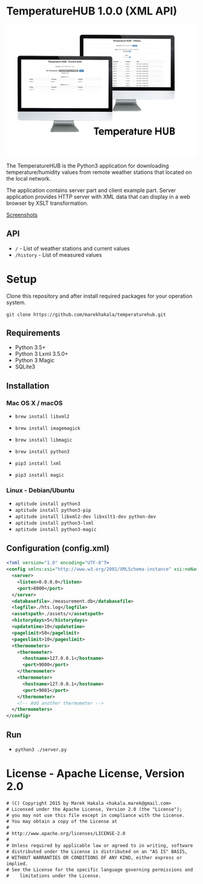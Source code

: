 # TemperatureHUB 1.0.0 (XML API)

![TemperatureHUB Logo](temperaturehub.png)

The TemperatureHUB is the Python3 application for downloading temperature/humidity values from remote weather stations that located on the local network.

The application contains server part and client example part. Server application provides HTTP server with XML data that can display in a web browser by XSLT transformation.

[Screenshots](Screenshots/)

## API

* `/` - List of weather stations and current values
* `/history` - List of measured values

# Setup

Clone this repository and after install required packages for your operation system.

`git clone https://github.com/marekhakala/temperaturehub.git`

## Requirements

* Python 3.5+
* Python 3 Lxml 3.5.0+
* Python 3 Magic
* SQLite3

## Installation

### Mac OS X / macOS

* `brew install libxml2`
* `brew install imagemagick`
* `brew install libmagic`
* `brew install python3`

* `pip3 install lxml`
* `pip3 install magic`

### Linux - Debian/Ubuntu

* `aptitude install python3`
* `aptitude install python3-pip`
* `aptitude install libxml2-dev libxslt1-dev python-dev`
* `aptitude install python3-lxml`
* `aptitude install python3-magic`

## Configuration (config.xml)

```xml
<?xml version="1.0" encoding="UTF-8"?>
<config xmlns:xsi="http://www.w3.org/2001/XMLSchema-instance" xsi:noNamespaceSchemaLocation="config.xsd">
  <server>
    <listen>0.0.0.0</listen>
    <port>8000</port>
  </server>
  <databasefile>./measurement.db</databasefile>
  <logfile>./hts.log</logfile>
  <assetspath>./assets/</assetspath>
  <historydays>5</historydays>
  <updatetime>10</updatetime>
  <pagelimit>50</pagelimit>
  <pageslimit>10</pageslimit>
  <thermometers>
    <thermometer>
      <hostname>127.0.0.1</hostname>
      <port>9000</port>
    </thermometer>
    <thermometer>
      <hostname>127.0.0.1</hostname>
      <port>9001</port>
    </thermometer>
    <!-- Add another thermometer -->
  </thermometers>
</config>
```

## Run

* `python3 ./server.py`

# License - Apache License, Version 2.0

```
# (C) Copyright 2015 by Marek Hakala <hakala.marek@gmail.com>
# Licensed under the Apache License, Version 2.0 (the "License");
# you may not use this file except in compliance with the License.
# You may obtain a copy of the License at
#
# http://www.apache.org/licenses/LICENSE-2.0
#
# Unless required by applicable law or agreed to in writing, software
# distributed under the License is distributed on an "AS IS" BASIS,
# WITHOUT WARRANTIES OR CONDITIONS OF ANY KIND, either express or implied.
# See the License for the specific language governing permissions and
#    limitations under the License.
```
